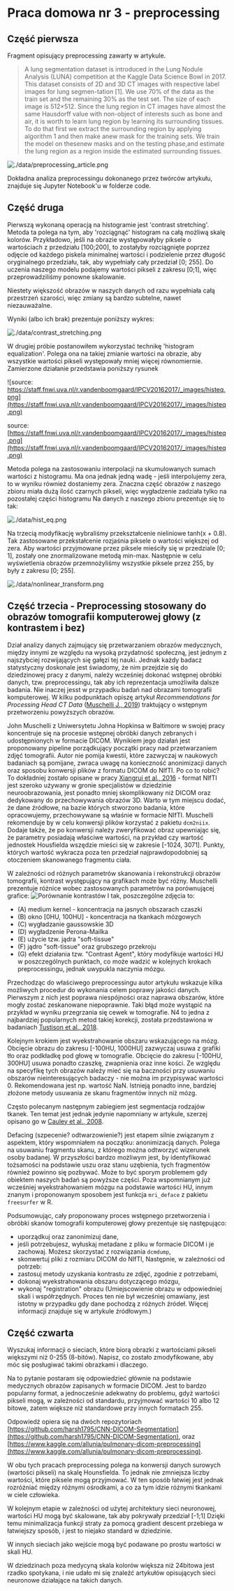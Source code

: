 # Praca domowa nr 3 - preprocessing
## Część pierwsza
Fragment opisujący preprocessing zawarty w artykule.
>A lung segmentation dataset is introduced in the Lung Nodule Analysis (LUNA) competition at the Kaggle Data Science Bowl in 2017.  This dataset consists of 2D and 3D CT images with respective label images for lung segmen-tation [1].  We use 70% of the data as the train set and the remaining 30% as the test set.  The size of each image is 512×512. Since the lung region in CT images have almost the same Hausdorff value with non-object of interests such as bone and air, it is worth to learn lung region by learning its surrounding tissues.  To do that first we extract the surrounding region by applying algorithm 1 and then make anew mask for the training sets. We train the model on thesenew masks and on the testing phase,and estimate the lung region as a region inside the estimated surrounding tissues.
>
![./data/preprocessing_article.png](./data/preprocessing_article.png)

Dokładna analiza preprocessingu dokonanego przez twórców artykułu, znajduje się Jupyter Notebook'u w folderze code.
## Część druga


Pierwszą wykonaną operacją na histogramie jest 'contrast stretching'. Metoda ta polega na tym, aby 'rozciągnąć' histogram na całą możliwą skalę kolorów. Przykładowo, jeśli na obrazie występowałyby piksele o wartościach z przedziału [100;200], to zostałyby rozciągnięte poprzez odjęcie od każdego piskela minimalnej wartości i podzielenie przez długość oryginalnego przedziału, tak, aby wypełniały cały przedział [0; 255]. Do uczenia naszego modelu podajemy wartości pikseli z zakresu [0;1], więc przeprowadziliśmy ponowne skalowanie.

Niestety większość obrazów w naszych danych od razu wypełniała całą przestrzeń szarości, więc zmiany są bardzo subtelne, nawet niezauważalne.

Wyniki (albo ich brak) prezentuje poniższy wykres:

![./data/contrast_stretching.png](./data/contrast_stretching.png)


W drugiej próbie postanowiłem wykorzystać technikę 'histogram equalization'. Polega ona na takiej zmianie wartości na obrazie, aby wszystkie wartości pikseli występowały mniej więcej równomiernie. Zamierzone działanie przedstawia poniższy rysunek

![source: https://staff.fnwi.uva.nl/r.vandenboomgaard/IPCV20162017/_images/histeq.png](https://staff.fnwi.uva.nl/r.vandenboomgaard/IPCV20162017/_images/histeq.png)

source: [https://staff.fnwi.uva.nl/r.vandenboomgaard/IPCV20162017/_images/histeq.png](https://staff.fnwi.uva.nl/r.vandenboomgaard/IPCV20162017/_images/histeq.png)


Metoda polega na zastosowaniu interpolacji na skumulowanych sumach wartości z histogramu. Ma ona jednak jedną wadę - jeśli interpolujemy zera, to w wyniku również dostaniemy zera. Znaczna część obrazów z naszego zbioru miała dużą ilość czarnych pikseli, więc wygładzenie zadziała tylko na pozostałej części histogramu Na danych z naszego zbioru prezentuje się to tak:

![./data/hist_eq.png](./data/hist_eq.png)

Na trzecią modyfikację wybraliśmy przekształcenie nieliniowe tanh(x + 0.8). Tak zastosowane przekstałcenie rozjaśnia piksele o wartości większej od zera.
Aby wartości przyjmowane przez piksele mieściły się w przedziale [0; 1], zostały one znormalizowane metodą min-max.  Następnie w celu wyświetlenia obrazów przemnożyliśmy wszystkie piksele przez 255, by były z zakresu [0; 255].


![./data/nonlinear_transform.png](./data/nonlinear_transform.png)

## Część trzecia - Preprocessing stosowany do obrazów tomografii komputerowej głowy (z kontrastem i bez)

Dział analizy danych zajmujący się przetwarzaniem obrazów medycznych, między innymi ze względu na wysoką przydatność społeczną, jest jednym z najszybciej rozwijających się gałęzi tej nauki. Jednak każdy badacz statystyczny doskonale jest świadomy, że nim przejdzie się do dziedzinowej pracy z danymi, należy wcześniej dokonać wstępnej obróbki danych, tzw. preprocessingu, tak aby ich reprezentacja umożliwiła dalsze badania. Nie inaczej jesst w przypadku badań nad obrazami tomografii komputerowej. W kilku podpunktach opiszę artykuł _Recommendations for Processing Head CT Data_ ([Muschelli J., 2019](https://www.frontiersin.org/articles/10.3389/fninf.2019.00061/full)) traktujący o wstępnym przetworzeniu powyższych obrazów.


John Muschelli z Uniwersytetu Johna Hopkinsa w Baltimore w swojej pracy koncentruje się na procesie wstępnej obróbki danych zebranych i udostępnionych w formacie DICOM. Wynikiem jego działań jest proponowany pipeline porządkujący początki pracy nad przetwarzaniem zdjęć tomografii. Autor nie pomija kwestii, które zazwyczaj w naukowych badaniach są pomijane, zwraca uwagę na konieczność anonimizacji danych oraz sposobu konwersji plików z formatu DICOM do NIfTI. Po co to robić? To dokładniej zostało opisane w pracy [Xiangrui et al., 2016](https://www.sciencedirect.com/science/article/abs/pii/S0165027016300073) - format NIfTI jest szeroko używany w gronie specjalistów w dziedzinie neuroobrazowania, jest ponadto mniej skomplikowany niż DICOM oraz dedykowany do przechowywania obrazów 3D. Warto w tym miejscu dodać, że dane źródłowe, na bazie których stworzono badania, które opracowujemy, przechowywane są właśnie w formacie NIfTI. Muschelli rekomenduje by w celu konwersji plików korzystać z pakietu `dcm2niix`. Dodaje także, że po konwersji należy zweryfikować obraz upewniając się, że parametry posiadają właściwe wartości, na przykład czy wartość jednostek Housfielda wszędzie mieści się w zakresie [-1024, 3071]. Punkty, których wartość wykracza poza ten przedział najprawdopodobniej są otoczeniem skanowanego fragmentu ciała.

W zależności od różnych parametrów skanowania i rekonstrukcji obrazów tomografii, kontrast występujący na grafikach może być różny. Muschelli prezentuje różnice wobec zastosowanych parametrów na porównującej grafice:
![Porównanie kontrastów](./data/fninf.jpg)
I tak, poszczególne zdjęcia to:
- (A) medium kernel - koncentracja na jasnych obszarach czaszki
- (B) okno [0HU, 100HU] - koncentracja na tkankach mózgowych
- (C) wygładzanie gaussowskie 3D 
- (D) wygładzenie Perona-Mailka 
- (E) użycie tzw. jądra "soft-tissue"
- (F) jądro "soft-tissue" oraz grubszego przekroju
- (G) efekt działania tzw. "Contrast Agent", który modyfikuje wartości HU w poszczególnych punktach, co może wadzić w kolejnych krokach preprocessingu, jednak uwypukla naczynia mózgu.

Przechodząc do właściwego preprocessingu autor artykułu wskazuje kilka możliwych procedur do wykonania celem poprawy jakości danych. Pierwszym z nich jest poprawa niespójności oraz naprawa obszarów, które mogły zostać zeskanowane niepoprawnie. Taki błąd może wystąpić na przykład w wyniku przegrzania się cewek w tomografie. N4 to jedna z najbardziej popularnych metod takiej korekcji, została przedstawiona w badaniach [Tustison et al., 2018](https://doi.org/10.1109/42.668698).

Kolejnym krokiem jest wyekstrahowanie obszaru wskazującego na mózg. Obcięcie obrazu do zakresu [-100HU, 1000HU] zazwyczaj usuwa z grafiki tło oraz podkładkę pod głowę w tomografie. Obcięcie do zakresu [-100HU, 300HU] usuwa ponadto czaszkę, zwapnienia oraz inne kości. Ze względu na specyfikę tych obrazów należy mieć się na baczności przy usuwaniu obszarów nieinteresujących badaczy - nie można im przypisywać wartości 0. Rekomendowana jest np. wartość NaN. Istnieją ponadto inne, bardziej złożone metody usuwania ze skanu fragmentów innych niż mózg.

Często polecanym następnym zabiegiem jest segmentacja rodzajów tkanek. Ten temat jest jednak jedynie napomniany w artykule, szerzej opisano go w [Cauley et al., 2008](https://www.frontiersin.org/articles/10.3389/fninf.2019.00061/full#B8).

Defacing (szpecenie? odtwarzowienie?) jest etapem silnie związanym z aspektem, który wspomniałem na początku: anonimizacją danych. Polega na usuwaniu fragmentu skanu, z którego można odtworzyć wizerunek osoby badanej. W przyszłości bardzo możliwym jest, by identyfikować tożsamości na podstawie uszu oraz stanu uzębienia, tych fragmentów również powinno się pozbywać. Może to być sporym problemem gdy obiektem naszych badań są powyższe części. Poza wspomnianym już wcześniej wyekstrahowaniem mózgu na podstawie wartości HU, innym znanym i proponowanym sposobem jest funkcja `mri_deface` z pakietu `freesurfer` w R.

Podsumowując, cały proponowany proces wstępnego przetworzenia i obróbki skanów tomografii komputerowej głowy prezentuje się następująco:
- uporządkuj oraz zanonimizuj dane,
- jeśli potrzebujesz, wyłuskaj metadane z pliku w formacie DICOM i je zachowaj. Możesz skorzystać z rozwiązania `dcmdump`,
- skonwertuj pliki z rozmiaru DICOM do NIfTI,
Następnie, w zależności od potrzeb: 
- zastosuj metody uzyskania kontrastu ze zdjęć, zgodnie z potrzebami,
- dokonaj wyekstrahowania obszaru dotyczącego mózgu,
- wykonaj "registration" obrazu (Umiejscowienie obrazu w odpowiedniej skali i współrzędnych. Proces ten nie był wcześniej omawiany, jest istotny w przypadku gdy dane pochodzą z różnych źródeł. Więcej informacji znajduje się w artykule źródłowym.)


## Część czwarta

Wyszukaj informacji o sieciach, które biorą obrazki z wartościami pikseli większymi niż 0-255 (8-bitów). Napisz, co zostało zmodyfikowane, aby móc się posługiwać takimi obrazkami i dlaczego.

Na to pytanie postaram się odpowiedzieć głównie na podstawie medycznych obrazów zapisanych w formacie DICOM. Jest to bardzo popularny format, a jednocześnie adekwatny do problemu, gdyż wartości pikseli mogą, w zależności od standardu, przyjmować wartości 10 albo 12 bitowe, zatem większe niż standardowe przy innych formatach 255. 

Odpowiedź opiera się na dwóch repozytoriach [https://github.com/harsh1795/CNN-DICOM-Segmentation](https://github.com/harsh1795/CNN-DICOM-Segmentation), oraz [https://www.kaggle.com/allunia/pulmonary-dicom-preprocessing](https://www.kaggle.com/allunia/pulmonary-dicom-preprocessing).

W obu tych pracach preprocessing polega na konwersji danych surowych (wartości pikseli) na skalę Hounsfielda. To jednak nie zmniejsza liczby wartości, które piksele mogą przyjmować. W ten sposób łatwiej jest jednak rozróżniać między różnymi ośrodkami, a co za tym idzie różnymi tkankami w ciele człowieka.

W kolejnym etapie w zależności od użytej architektury sieci neuronowej, wartości HU mogą być skalowane, tak aby pokrywały przedział [-1;1]
Dzięki temu minimalizacja funkcji straty za pomocą gradient descent przebiega w łatwiejszy sposób, i jest to niejako standard w dziedzinie. 

W innych sieciach jako wejście mogą być podawane po prostu wartości w skali HU.

W dziedzinach poza medycyną skala kolorów większa niż 24bitowa jest rzadko spotykana, i nie udało mi się znaleźć artykułów opisujących sieci neuronowe działające na takich danych.
